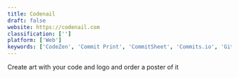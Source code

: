 ```yaml
---
title: Codenail
draft: false 
website: https://codenail.com
classification: ['']
platform: ['Web']
keywords: ['CodeZen', 'Commit Print', 'CommitSheet', 'Commits.io', 'GitHub Gardener', 'Gitweet', 'Text Mess', 'TwitterWrapped']
---
```

Create art with your code and logo and order a poster of it